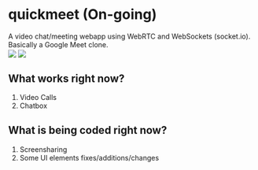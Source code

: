 # quickmeet (On-going)
A video chat/meeting webapp using WebRTC and WebSockets (socket.io). Basically a Google Meet clone. 
<br>
<img align="center" src="https://i.imgur.com/FxgApJU.jpg">
<img align="center" src="https://i.imgur.com/FEwMY5F.jpg">

## What works right now?

1. Video Calls
2. Chatbox

## What is being coded right now?

1. Screensharing
2. Some UI elements fixes/additions/changes 
